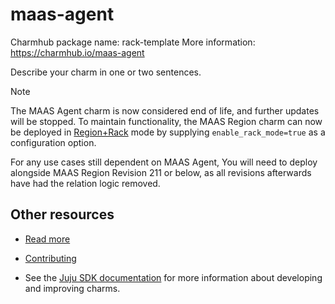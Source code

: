 <!--
Avoid using this README file for information that is maintained or published elsewhere, e.g.:

* metadata.yaml > published on Charmhub
* documentation > published on (or linked to from) Charmhub
* detailed contribution guide > documentation or CONTRIBUTING.md

Use links instead.
-->

# maas-agent

Charmhub package name: rack-template
More information: <https://charmhub.io/maas-agent>

Describe your charm in one or two sentences.

> [!Note]
> The MAAS Agent charm is now considered end of life, and further updates will be stopped.
> To maintain functionality, the MAAS Region charm can now be deployed in [Region+Rack](https://charmhub.io/maas-region/docs/setting-up-and-configuring-charmed-maas) mode by supplying `enable_rack_mode=true` as a configuration option.

For any use cases still dependent on MAAS Agent, You will need to deploy alongside MAAS Region Revision 211 or below, as all revisions afterwards have had the relation logic removed.

## Other resources

<!-- If your charm is documented somewhere else other than Charmhub, provide a link separately. -->

- [Read more](https://example.com)

- [Contributing](CONTRIBUTING.md) <!-- or link to other contribution documentation -->

- See the [Juju SDK documentation](https://juju.is/docs/sdk) for more information about developing and improving charms.
